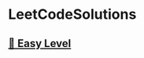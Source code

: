 # LeetCodeSolutions

## [🌱 Easy Level](https://github.com/gazwannagm/LeetCodeSolutions/tree/main/EntryLevel)
